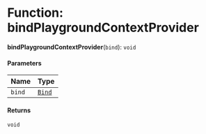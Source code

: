 # Function: bindPlaygroundContextProvider

**bindPlaygroundContextProvider**(`bind`): `void`

#### Parameters

| Name | Type |
| :------ | :------ |
| `bind` | [`Bind`](/auto-docs/free-layout-editor/types/interfaces.Bind.md) |

#### Returns

`void`
